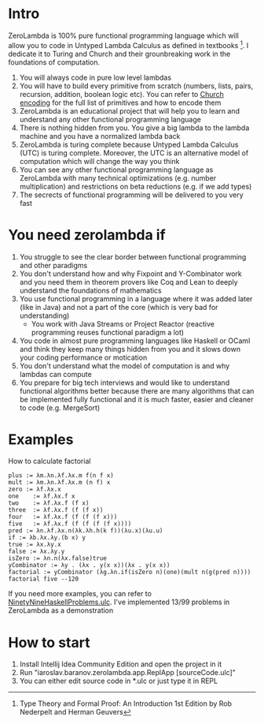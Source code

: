 # Intro
ZeroLambda is 100% pure functional programming language which will allow you to code in Untyped Lambda Calculus as defined in textbooks [^1]. I dedicate it to Turing and Church and their grounbreaking work in the foundations of computation.

1. You will always code in pure low level lambdas
2. You will have to build every primitive from scratch (numbers, lists, pairs, recursion, addition, boolean logic etc). You can refer to [Church encoding](https://en.wikipedia.org/wiki/Church_encoding) for the full list of primitives and how to encode them
3. ZeroLambda is an educational project that will help you to learn and understand any other functional programming language
4. There is nothing hidden from you. You give a big lambda to the lambda machine and you have a normalized lambda back
5. ZeroLambda is turing complete because Untyped Lambda Calculus (UTC) is turing complete. Moreover, the UTC is an alternative model of computation which will change the way you think
6. You can see any other functional programming language as ZeroLambda with many technical optimizations (e.g. number multiplication) and restrictions on beta reductions (e.g. if we add types)
7. The secrects of functional programming will be delivered to you very fast

# You need zerolambda if
1. You struggle to see the clear border between functional programming and other paradigms
2. You don't understand how and why Fixpoint and Y-Combinator work and you need them in theorem provers like Coq and Lean to deeply understand the foundations of mathematics
3. You use functional programming in a language where it was added later (like in Java) and not a part of the core (which is very bad for understanding)
    + You work with Java Streams or Project Reactor (reactive programming reuses functional paradigm a lot)
4. You code in almost pure programming languages like Haskell or OCaml and think they keep many things hidden from you and it slows down your coding performance or motication
5. You don't understand what the model of computation is and why lambdas can compute
6. You prepare for big tech interviews and would like to understand functional algorithms better because there are many algorithms that can be implemented fully functional and it is much faster, easier and cleaner to code (e.g. MergeSort)

# Examples
How to calculate factorial

    plus := λm.λn.λf.λx.m f(n f x)
    mult := λm.λn.λf.λx.m (n f) x
    zero := λf.λx.x
    one    := λf.λx.f x
    two    := λf.λx.f (f x)
    three  := λf.λx.f (f (f x))
    four   := λf.λx.f (f (f (f x)))
    five   := λf.λx.f (f (f (f (f x))))
    pred := λn.λf.λx.n(λk.λh.h(k f))(λu.x)(λu.u)
    if := λb.λx.λy.(b x) y
    true := λx.λy.x
    false := λx.λy.y
    isZero := λn.n(λx.false)true
    yCombinator := λy . (λx . y(x x))(λx . y(x x))
    factorial := yCombinator (λg.λn.if(isZero n)(one)(mult n(g(pred n))))
    factorial five --120

If you need more examples, you can refer to [NinetyNineHaskellProblems.ulc](src/main/ulc/NinetyNineHaskellProblems.ulc). I've implemented 13/99 problems in ZeroLambda as a demonstration

# How to start
1. Install Intellij Idea Community Edition and open the project in it
3. Run "iaroslav.baranov.zerolambda.app.ReplApp [sourceCode.ulc]"
4. You can either edit source code in *.ulc or just type it in REPL

[^1]: Type Theory and Formal Proof: An Introduction 1st Edition by Rob Nederpelt and Herman Geuvers

